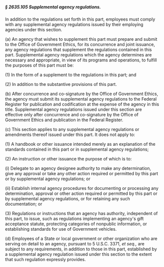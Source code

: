 ##### § 2635.105 Supplemental agency regulations. #####

In addition to the regulations set forth in this part, employees must comply with any supplemental agency regulations issued by their employing agencies under this section.

(a) An agency that wishes to supplement this part must prepare and submit to the Office of Government Ethics, for its concurrence and joint issuance, any agency regulations that supplement the regulations contained in this part. Supplemental agency regulations which the agency determines are necessary and appropriate, in view of its programs and operations, to fulfill the purposes of this part must be:

(1) In the form of a supplement to the regulations in this part; and

(2) In addition to the substantive provisions of this part.

(b) After concurrence and co-signature by the Office of Government Ethics, the agency must submit its supplemental agency regulations to the Federal Register for publication and codification at the expense of the agency in this title. Supplemental agency regulations issued under this section are effective only after concurrence and co-signature by the Office of Government Ethics and publication in the Federal Register.

(c) This section applies to any supplemental agency regulations or amendments thereof issued under this part. It does not apply to:

(1) A handbook or other issuance intended merely as an explanation of the standards contained in this part or in supplemental agency regulations;

(2) An instruction or other issuance the purpose of which is to:

(i) Delegate to an agency designee authority to make any determination, give any approval or take any other action required or permitted by this part or by supplemental agency regulations; or

(ii) Establish internal agency procedures for documenting or processing any determination, approval or other action required or permitted by this part or by supplemental agency regulations, or for retaining any such documentation; or

(3) Regulations or instructions that an agency has authority, independent of this part, to issue, such as regulations implementing an agency's gift acceptance statute, protecting categories of nonpublic information, or establishing standards for use of Government vehicles.

(d) Employees of a State or local government or other organization who are serving on detail to an agency, pursuant to 5 U.S.C. 3371, *et seq.,* are subject to any requirements, in addition to those in this part, established by a supplemental agency regulation issued under this section to the extent that such regulation expressly provides.